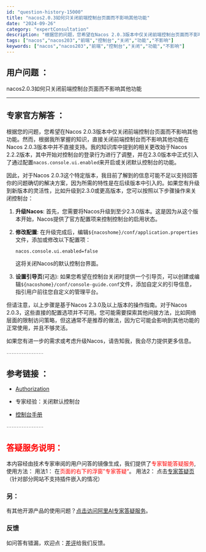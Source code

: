 ```yaml
---
id: "question-history-15000"
title: "nacos2.0.3如何只关闭前端控制台页面而不影响其他功能"
date: "2024-09-26"
category: "expertConsultation"
description: "根据您的问题，您希望在Nacos 2.0.3版本中仅关闭前端控制台页面而不影响其他功能。然而，根据我所掌握的知识，直接关闭前端控制台而不影响其他功能在Nacos 2.0.3版本中并不直接支持。我的知识库中提到的相关更改始于Nacos 2.2.2版本，其中开始对控制台的登录行为进行了调整，并在2.3."
tags: ["nacos","nacos203","前端","控制台","关闭","功能","不影响"]
keywords: ["nacos","nacos203","前端","控制台","关闭","功能","不影响"]
---
```


## 用户问题 ： 
 nacos2.0.3如何只关闭前端控制台页面而不影响其他功能  

---------------
## 专家官方解答 ：

根据您的问题，您希望在Nacos 2.0.3版本中仅关闭前端控制台页面而不影响其他功能。然而，根据我所掌握的知识，直接关闭前端控制台而不影响其他功能在Nacos 2.0.3版本中并不直接支持。我的知识库中提到的相关更改始于Nacos 2.2.2版本，其中开始对控制台的登录行为进行了调整，并在2.3.0版本中正式引入了通过配置`nacos.console.ui.enabled`来开启或关闭默认控制台的功能。

因此，对于Nacos 2.0.3这个特定版本，我目前了解到的信息可能不足以支持回答你的问题确切的解决方案，因为所需的特性是在后续版本中引入的。如果您有升级到新版本的灵活性，比如升级到2.3.0或更高版本，您可以按照以下步骤操作来关闭控制台：

1. **升级Nacos**: 首先，您需要将Nacos升级到至少2.3.0版本。这是因为从这个版本开始，Nacos提供了官方配置项来控制控制台的启用状态。

2. **修改配置**: 在升级完成后，编辑`${nacoshome}/conf/application.properties`文件，添加或修改以下配置项：
   ```
   nacos.console.ui.enabled=false
   ```
   这将关闭Nacos的默认控制台界面。

3. **设置引导页**(可选): 如果您希望在控制台关闭时提供一个引导页，可以创建或编辑`${nacoshome}/conf/console-guide.conf`文件，添加自定义的引导信息，指引用户前往您自定义的管理平台。

但请注意，以上步骤是基于Nacos 2.3.0及以上版本的操作指南。对于Nacos 2.0.3，这些直接的配置选项并不可用。您可能需要探索其他间接方法，比如网络层面的限制访问策略，但这通常不是推荐的做法，因为它可能会影响到其他功能的正常使用，并且不够灵活。

如果您有进一步的需求或考虑升级Nacos，请告知我，我会尽力提供更多信息。


<font color="#949494">---------------</font> 


## 参考链接 ：

* [Authorization](https://nacos.io/docs/latest/guide/user/auth)
 
 * 专家经验：关闭默认控制台 
 
 * [控制台手册](https://nacos.io/docs/latest/guide/admin/console-guide)


 <font color="#949494">---------------</font> 
 


## <font color="#FF0000">答疑服务说明：</font> 

本内容经由技术专家审阅的用户问答的镜像生成，我们提供了<font color="#FF0000">专家智能答疑服务</font>,使用方法：
用法1： 在<font color="#FF0000">页面的右下的浮窗”专家答疑“</font>。
用法2： 点击[专家答疑页](https://answer.opensource.alibaba.com/docs/intro)（针对部分网站不支持插件嵌入的情况）
### 另：


有其他开源产品的使用问题？[点击访问阿里AI专家答疑服务](https://answer.opensource.alibaba.com/docs/intro)。
### 反馈
如问答有错漏，欢迎点：[差评](https://ai.nacos.io/user/feedbackByEnhancerGradePOJOID?enhancerGradePOJOId=15053)给我们反馈。
